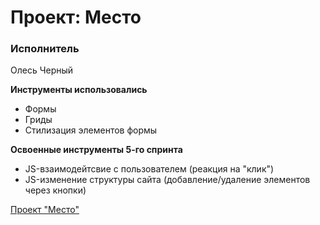 # Проект: Место

### Исполнитель

Олесь Черный

**Инструменты использовались**

* Формы
* Гриды
* Стилизация элементов формы

**Освоенные инструменты 5-го спринта**

* JS-взаимодейтсвие с пользователем (реакция на "клик")
* JS-изменение структуры сайта (добавление/удаление элементов через кнопки)



[Проект "Место"](https://olestch.github.io/mesto-project/index.html)